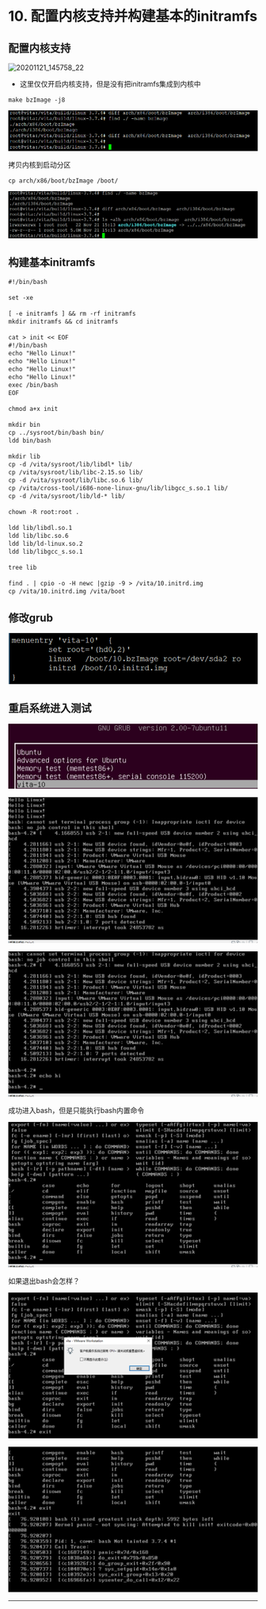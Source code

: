 # 10. 配置内核支持并构建基本的initramfs

## 配置内核支持

![20201121_145758_22](image/20201121_145758_22.png)

* 这里仅仅开启内核支持，但是没有把initramfs集成到内核中

```
make bzImage -j8
```



![image-20201121151412669](image/配置内核支持并构建基本的initramfs/image-20201121151412669.png)

拷贝内核到启动分区

```
cp arch/x86/boot/bzImage /boot/
```

![image-20201121151524971](image/配置内核支持并构建基本的initramfs/image-20201121151524971.png)

## 构建基本initramfs

```shell
#!/bin/bash

set -xe

[ -e initramfs ] && rm -rf initramfs
mkdir initramfs && cd initramfs

cat > init << EOF
#!/bin/bash
echo "Hello Linux!"
echo "Hello Linux!"
echo "Hello Linux!"
echo "Hello Linux!"
exec /bin/bash
EOF

chmod a+x init

mkdir bin
cp ../sysroot/bin/bash bin/
ldd bin/bash

mkdir lib
cp -d /vita/sysroot/lib/libdl* lib/
cp /vita/sysroot/lib/libc-2.15.so lib/
cp -d /vita/sysroot/lib/libc.so.6 lib/
cp /vita/cross-tool/i686-none-linux-gnu/lib/libgcc_s.so.1 lib/
cp -d /vita/sysroot/lib/ld-* lib/

chown -R root:root .

ldd lib/libdl.so.1
ldd lib/libc.so.6
ldd lib/ld-linux.so.2
ldd lib/libgcc_s.so.1

tree lib

find . | cpio -o -H newc |gzip -9 > /vita/10.initrd.img
cp /vita/10.initrd.img /vita/boot

```



## 修改grub

![image-20201121162306231](image/配置内核支持并构建基本的initramfs/image-20201121162306231.png)

## 重启系统进入测试



![image-20201121151704314](image/配置内核支持并构建基本的initramfs/image-20201121151704314.png)

![image-20201121152046471](image/配置内核支持并构建基本的initramfs/image-20201121152046471.png)

![image-20201121152056670](image/配置内核支持并构建基本的initramfs/image-20201121152056670.png)

成功进入bash，但是只能执行bash内置命令

![image-20201121152125422](image/配置内核支持并构建基本的initramfs/image-20201121152125422.png)

如果退出bash会怎样？

![image-20201121152149110](image/配置内核支持并构建基本的initramfs/image-20201121152149110.png)

![image-20201121152158128](image/配置内核支持并构建基本的initramfs/image-20201121152158128.png)





---
